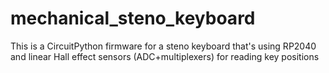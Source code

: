 # mechanical_steno_keyboard
This is a CircuitPython firmware for a steno keyboard that's using RP2040 and linear Hall effect sensors (ADC+multiplexers) for reading key positions
